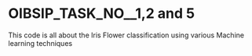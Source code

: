 # OIBSIP_TASK_NO__1,2 and 5
This code is all about the Iris Flower classification using various Machine learning techniques
